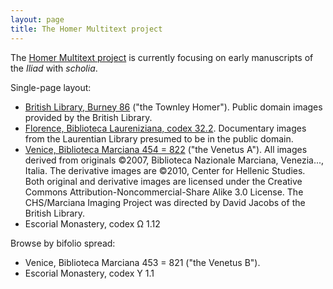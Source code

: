 ```yaml
---
layout: page
title: The Homer Multitext project
---
```



The [Homer Multitext project](http://www.homermultitext.org/) is currently focusing on early manuscripts of the *Iliad* with *scholia*.

Single-page layout:

- [British Library, Burney 86](../../citebl/burney86imgs/v1/) ("the Townley Homer").  Public domain images provided by the British Library.
- [Florence, Biblioteca Laureniziana, codex 32.2](../../citelaur/laur32imgs/v1/).  Documentary images from the Laurentian Library presumed to be in the public domain.
- [Venice, Biblioteca Marciana 454 = 822](../../hmt/msA/v1/) ("the Venetus A").   All images derived from originals ©2007, Biblioteca Nazionale Marciana, Venezia..., Italia. The derivative images are ©2010, Center for Hellenic Studies. Both original and derivative images are licensed under the Creative Commons Attribution-Noncommercial-Share Alike 3.0 License. The CHS/Marciana Imaging Project was directed by David Jacobs of the British Library.
- Escorial Monastery, codex Ω 1.12


Browse by bifolio spread:

- Venice, Biblioteca Marciana 453 = 821 ("the Venetus B").
- Escorial Monastery, codex Υ 1.1
